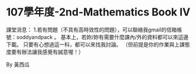 # 107學年度-2nd-Mathematics Book IV
課堂消息：
1.若有問題（不具有高時效性的問題），可以聯絡我gmail的信箱帳號：soddyandpack   。
基本上，若妳/妳有需要什麼課內/外的資料都可以來這邊下載。
只要有心想過這一科，都可以來找我討論。
（但前提是你的作業與上課態度要有辦法讓我感覺有誠意喔！）

By 黃西瓜
